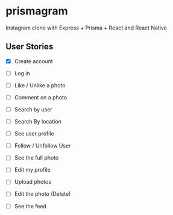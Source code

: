# prismagram
Instagram clone with Express + Prisma + React and React Native

## User Stories

- [X] Create account
- [ ] Log in
- [ ] Like / Unlike a photo
- [ ] Comment on a photo
- [ ] Search by user
- [ ] Search By location
- [ ] See user profile
- [ ] Follow / Unfollow User
- [ ] See the full photo
- [ ] Edit my profile
- [ ] Upload photos
- [ ] Edit the photo (Delete)
- [ ] See the feed

